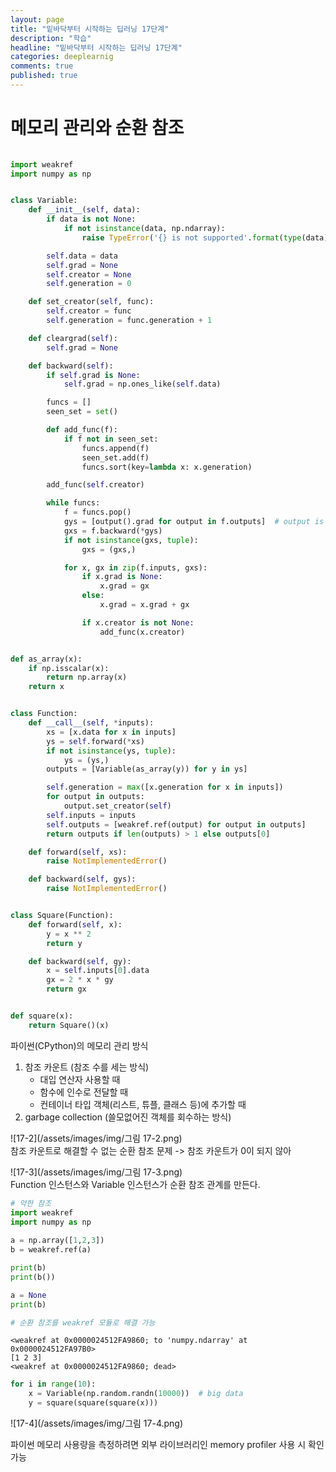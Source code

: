 ```yaml
---
layout: page
title: "밑바닥부터 시작하는 딥러닝 17단계"
description: "학습"
headline: "밑바닥부터 시작하는 딥러닝 17단계"
categories: deeplearnig
comments: true
published: true
---
```

# 메모리 관리와 순환 참조   
```python
                              
import weakref
import numpy as np


class Variable:
    def __init__(self, data):
        if data is not None:
            if not isinstance(data, np.ndarray):
                raise TypeError('{} is not supported'.format(type(data)))

        self.data = data
        self.grad = None
        self.creator = None
        self.generation = 0

    def set_creator(self, func):
        self.creator = func
        self.generation = func.generation + 1

    def cleargrad(self):
        self.grad = None

    def backward(self):
        if self.grad is None:
            self.grad = np.ones_like(self.data)

        funcs = []
        seen_set = set()

        def add_func(f):
            if f not in seen_set:
                funcs.append(f)
                seen_set.add(f)
                funcs.sort(key=lambda x: x.generation)

        add_func(self.creator)

        while funcs:
            f = funcs.pop()
            gys = [output().grad for output in f.outputs]  # output is weakref
            gxs = f.backward(*gys)
            if not isinstance(gxs, tuple):
                gxs = (gxs,)

            for x, gx in zip(f.inputs, gxs):
                if x.grad is None:
                    x.grad = gx
                else:
                    x.grad = x.grad + gx

                if x.creator is not None:
                    add_func(x.creator)


def as_array(x):
    if np.isscalar(x):
        return np.array(x)
    return x


class Function:
    def __call__(self, *inputs):
        xs = [x.data for x in inputs]
        ys = self.forward(*xs)
        if not isinstance(ys, tuple):
            ys = (ys,)
        outputs = [Variable(as_array(y)) for y in ys]

        self.generation = max([x.generation for x in inputs])
        for output in outputs:
            output.set_creator(self)
        self.inputs = inputs
        self.outputs = [weakref.ref(output) for output in outputs]      # 약한 참조 사용
        return outputs if len(outputs) > 1 else outputs[0]

    def forward(self, xs):
        raise NotImplementedError()

    def backward(self, gys):
        raise NotImplementedError()


class Square(Function):
    def forward(self, x):
        y = x ** 2
        return y

    def backward(self, gy):
        x = self.inputs[0].data
        gx = 2 * x * gy
        return gx


def square(x):
    return Square()(x)
```

파이썬(CPython)의 메모리 관리 방식  
1. 참조 카운트 (참조 수를 세는 방식)    
    - 대입 연산자 사용할 때     
    - 함수에 인수로 전달할 때   
    - 컨테이너 타입 객체(리스트, 튜플, 클래스 등)에 추가할 때   
2. garbage collection (쓸모없어진 객체를 회수하는 방식) 


![17-2](/assets/images/img/그림 17-2.png)     
참조 카운트로 해결할 수 없는 순환 참조 문제 -> 참조 카운트가 0이 되지 않아

![17-3](/assets/images/img/그림 17-3.png)     
Function 인스턴스와 Variable 인스턴스가 순환 참조 관계를 만든다.


```python
# 약한 참조
import weakref
import numpy as np 
 
a = np.array([1,2,3])
b = weakref.ref(a)

print(b)
print(b())

a = None
print(b)

# 순환 참조를 weakref 모듈로 해결 가능
```

    <weakref at 0x0000024512FA9860; to 'numpy.ndarray' at 0x0000024512FA97B0>
    [1 2 3]
    <weakref at 0x0000024512FA9860; dead>
    


```python
for i in range(10):
    x = Variable(np.random.randn(10000))  # big data
    y = square(square(square(x)))
```

![17-4](/assets/images/img/그림 17-4.png)

파이썬 메모리 사용량을 측정하려면 외부 라이브러리인 memory profiler 사용 시 확인 가능
